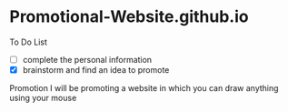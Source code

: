 # Promotional-Website.github.io

To Do List
- [ ] complete the personal information
- [x] brainstorm and find an idea to promote

Promotion
I will be promoting a website in which you can draw anything using your mouse

